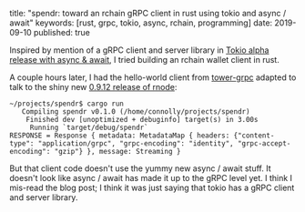 title: "spendr: toward an rchain gRPC client in rust using tokio and async / await"
keywords: [rust, grpc, tokio, async, rchain, programming]
date: 2019-09-10
published: true


Inspired by mention of a gRPC client and server library in [Tokio alpha release with async &
await](https://tokio.rs/blog/2019-08-alphas/), I tried building an rchain wallet client
in rust.

A couple hours later, I had the hello-world client from [tower-grpc][]
adapted to talk to the shiny new [0.9.12 release of rnode][0.9.12]:

```
~/projects/spendr$ cargo run
   Compiling spendr v0.1.0 (/home/connolly/projects/spendr)
    Finished dev [unoptimized + debuginfo] target(s) in 3.00s
     Running `target/debug/spendr`
RESPONSE = Response { metadata: MetadataMap { headers: {"content-type": "application/grpc", "grpc-encoding": "identity", "grpc-accept-encoding": "gzip"} }, message: Streaming }
```

But that client code doesn't use the yummy new async / await stuff.
It doesn't look like async / await has made it up to the gRPC level yet.
I think I mis-read the blog post; I think it was just saying that
tokio has a gRPC client and server library.

[tower-grpc]: https://github.com/tower-rs/tower-grpc/issues/198
[0.9.12]: https://github.com/rchain/rchain/releases/tag/v0.9.12
